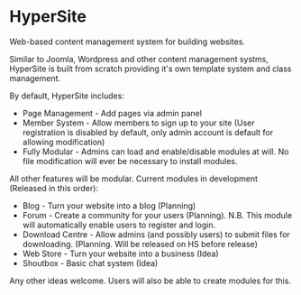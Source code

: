 # HyperSite
Web-based content management system for building websites.

Similar to Joomla, Wordpress and other content management systms, HyperSite is built from scratch providing it's own template system and class management.

By default, HyperSite includes:
- Page Management - Add pages via admin panel
- Member System - Allow members to sign up to your site (User registration is disabled by default, only admin account is default for allowing modification)
- Fully Modular - Admins can load and enable/disable modules at will. No file modification will ever be necessary to install modules.

All other features will be modular. Current modules in development (Released in this order):
- Blog - Turn your website into a blog (Planning)
- Forum - Create a community for your users (Planning). N.B. This module will automatically enable users to register and login.
- Download Centre - Allow admins (and possibly users) to submit files for downloading. (Planning. Will be released on HS before release)
- Web Store - Turn your website into a business (Idea)
- Shoutbox - Basic chat system (Idea)

Any other ideas welcome. Users will also be able to create modules for this.
